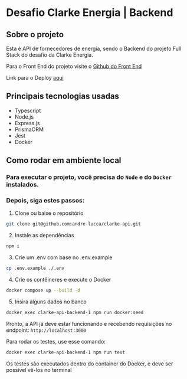 # Desafio Clarke Energia | Backend

## Sobre o projeto

Esta é API de fornecedores de energia, sendo o Backend do projeto Full Stack do desafio da Clarke Energia.

Para o Front End do projeto visite o [Github do Front End](https://github.com/andre-lucca/clarke-app)

Link para o Deploy [aqui](https://clarke-api.onrender.com/suppliers?monthlyUsage=5000)

## Principais tecnologias usadas
 - Typescript
 - Node.js
 - Express.js
 - PrismaORM
 - Jest
 - Docker

## Como rodar em ambiente local

### Para executar o projeto, você precisa do `Node` e do `Docker` instalados.

### Depois, siga estes passos:

1. Clone ou baixe o repositório

```bash
git clone git@github.com:andre-lucca/clarke-api.git
```

2. Instale as dependências

```bash
npm i
```

3. Crie um .env com base no .env.example

```bash
cp .env.example ./.env
```

4. Crie os contêineres e execute o Docker

```bash
docker compose up --build -d
```

5. Insira alguns dados no banco

```bash
docker exec clarke-api-backend-1 npm run docker:seed
```
Pronto, a API já deve estar funcionando e recebendo requisições no endpoint:
`http://localhost:3000`

Para rodar os testes, use esse comando:

```bash
docker exec clarke-api-backend-1 npm run test
```

Os testes são executados dentro do container do Docker, e deve ser possível vê-los no terminal
